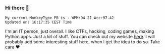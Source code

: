 ### Hi there 👋
<!-- PB START -->
```
My current MonkeyType PB is - WPM:94.21 Acc:97.42
Updated on: 16:17:35 CEST Time
```
<!-- PB END -->
I'm an IT person, just overall. I like CTFs, hacking, coding games, making Python apps. Just a lot of stuff.
You can check out my website [here](https://skill3472.github.io/).
I will probably add some interesting stuff here, when I get the idea to do so. Take care ❤️
